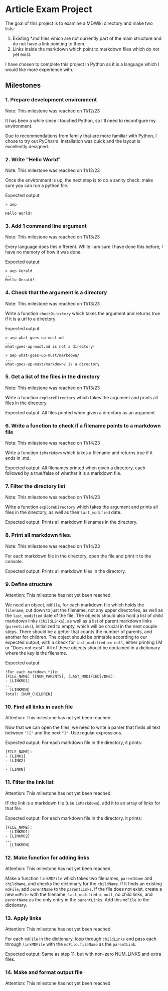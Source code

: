 # Article Exam Project

The goal of this project is to examine a MDWiki directory and make two lists:
1. Existing \*.md files which are not currently part of the main structure and do not have a link pointing to them.
2. Links inside the markdown which point to markdown files which do not yet exist.

I have chosen to complete this project in Python as it is a language which I would like more experience with. 

##  Milestones

### 1. Prepare development environment

Note: This milestone was reached on 11/12/23

It has been a while since I touched Python, so I'll need to reconfigure my environment.

Due to recommendations from family that are more familiar with Python, I chose to try out PyCharm. Installation was quick and the layout is excellently designed. 

### 2. Write "Hello World"

Note: This milestone was reached on 11/12/23

Once the environment is up, the next step is to do a sanity check: make sure you can run a python file.

Expected output:
```
> aep
...
Hello World!
```

### 3. Add 1 command line argument

Note: This milestone was reached on 11/13/23

Every language does this different. While I am sure I have done this before, I have no memory of how it was done.

Expected output:
```
> aep Gerald
...
Hello Gerald!
```

### 4. Check that the argument is a directory

Note: This milestone was reached on 11/13/23

Write a function `checkDirectory` which takes the argument and returns true if it is a url to a directory

Expected output:
```
> aep what-goes-up-must.md
...
what-goes-up-must.md is not a directory!
```
```
> aep what-goes-up-must/markdown/
...
what-goes-up-must/markdown/ is a directory
```

### 5. Get a list of the files in the directory

Note: This milestone was reached on 11/13/23

Write a function `exploreDirectory` which takes the argument and prints all files in the directory.

Expected output:
All files printed when given a directory as an argument.

### 6. Write a function to check if a filename points to a markdown file

Note: This milestone was reached on 11/14/23

Write a function `isMarkdown` which takes a filename and returns true if it ends in .md. 

Expected output:
All filenames printed when given a directory, each followed by a true/false of whether it is a markdown file.

### 7. Filter the directory list 

Note: This milestone was reached on 11/14/23

Write a function `exploreDirectory` which takes the argument and prints all files in the directory, as well as their `last_modified` date.

Expected output:
Prints all markdown filenames in the directory.

### 8. Print all markdown files.

Note: This milestone was reached on 11/14/23

For each markdown file in the directory, open the file and print it to the console.

Expected output:
Prints all markdown files in the directory.

### 9. Define structure

Attention: This milestone has not yet been reached.

We need an object, `mdFile`, for each markdown file which holds the `filename`, cut down to just the filename, not any upper directories, as well as the `last_modified` date of the file. The objects should also hold a list of child markdown links (`childLinks`), as well as a list of parent markdown links (`parentLinks`), initialized to empty, which will be crucial in the next couple steps. There should be a getter that counts the number of parents, and another for children. The object should be printable according to our expected output, with a check for `last_modified == null`, either printing LM or "Does not exist". All of these objects should be contained in a dictionary where the key is the filename.

Expected output:
```
!For each markdown file:
[FILE_NAME] ([NUM_PARENTS], [LAST_MODIFIED]/DNE):
- [LINKMD1]
...
- [LINKMDN]
Total: [NUM_CHILDREN]

```

### 10. Find all links in each file

Attention: This milestone has not yet been reached.

Now that we can open the files, we need to write a parser that finds all text between `")["` and the next `"]"`. Use regular expressions.

Expected output:
For each markdown file in the directory, it prints:
```
[FILE_NAME]:
- [LINK1]
- [LINK2]
...
- [LINKN]
```

### 11. Filter the link list 

Attention: This milestone has not yet been reached.

IF the link is a markdown file (use `isMarkdown`), add it to an array of links for that file.

Expected output:
For each markdown file in the directory, it prints:
```
[FILE_NAME]:
- [LINKMD1]
- [LINKMD2]
...
- [LINKMDN]
```

### 12. Make function for adding links

Attention: This milestone has not yet been reached.

Make a function `linkMDFile` which takes two filenames, `parentName` and `childName`, and checks the dictionary for the `childName`. If it finds an existing `mdFile`, add `parentName` to the `parentLinks`. If the file does not exist, create a new `mdFile` with the filename, `last_modified = null`, no child links, and `parentName` as the only entry in the `parentLinks`. Add this `mdFile` to the dictionary. 

### 13. Apply links

Attention: This milestone has not yet been reached.

For each `mdFile` in the dictionary, loop through `childLinks` and pass each through `linkMDFile` with the `mdFile.fileName` as the `parentLink`.

Expected output:
Same as step 11, but with non-zero NUM_LINKS and extra files.

### 14. Make and format output file

Attention: This milestone has not yet been reached